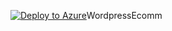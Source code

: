 [![Deploy to Azure](http://azuredeploy.net/deploybutton.png)](https://azuredeploy.net/)WordpressEcomm

